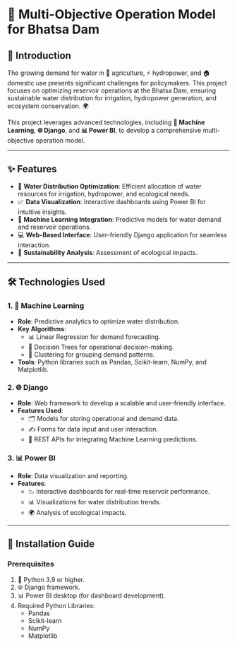 # 🌊 Multi-Objective Operation Model for Bhatsa Dam

## 🌟 Introduction
The growing demand for water in 🌾 agriculture, ⚡ hydropower, and 🏠 domestic use presents significant challenges for policymakers. This project focuses on optimizing reservoir operations at the Bhatsa Dam, ensuring sustainable water distribution for irrigation, hydropower generation, and ecosystem conservation. 🌍

This project leverages advanced technologies, including **🤖 Machine Learning**, **🌐 Django**, and **📊 Power BI**, to develop a comprehensive multi-objective operation model.

---

## ✨ Features
- 🌱 **Water Distribution Optimization**: Efficient allocation of water resources for irrigation, hydropower, and ecological needs.
- 📈 **Data Visualization**: Interactive dashboards using Power BI for intuitive insights.
- 🤖 **Machine Learning Integration**: Predictive models for water demand and reservoir operations.
- 💻 **Web-Based Interface**: User-friendly Django application for seamless interaction.
- 🌿 **Sustainability Analysis**: Assessment of ecological impacts.

---

## 🛠️ Technologies Used

### 1. **🤖 Machine Learning**
- **Role**: Predictive analytics to optimize water distribution.
- **Key Algorithms**:
  - 📊 Linear Regression for demand forecasting.
  - 🌳 Decision Trees for operational decision-making.
  - 🎯 Clustering for grouping demand patterns.
- **Tools**: Python libraries such as Pandas, Scikit-learn, NumPy, and Matplotlib.

### 2. **🌐 Django**
- **Role**: Web framework to develop a scalable and user-friendly interface.
- **Features Used**:
  - 🗂️ Models for storing operational and demand data.
  - ✍️ Forms for data input and user interaction.
  - 🔗 REST APIs for integrating Machine Learning predictions.

### 3. **📊 Power BI**
- **Role**: Data visualization and reporting.
- **Features**:
  - 📉 Interactive dashboards for real-time reservoir performance.
  - 📊 Visualizations for water distribution trends.
  - 🌍 Analysis of ecological impacts.

---

## 🚀 Installation Guide

### Prerequisites
1. 🐍 Python 3.9 or higher.
2. 🌐 Django framework.
3. 📊 Power BI desktop (for dashboard development).
4. Required Python Libraries:
   - Pandas
   - Scikit-learn
   - NumPy
   - Matplotlib

